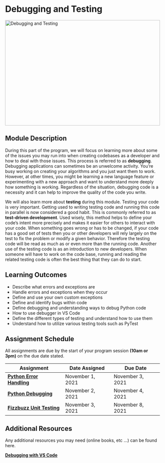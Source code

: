 # Debugging and Testing

<img alt="Debugging and Testing" src="../images/Testing-Vs-Debugging.jpeg" height="342px" width="100%">

## Module Description

During this part of the program, we will focus on learning more about some of the issues you may run into when creating codebases as a developer and how to deal with those issues. This process is referred to as **debugging**. Debugging applications can sometimes be an unwelcome activity. You’re busy working on creating your algorithms and you just want them to work. However, at other times, you might be learning a new language feature or experimenting with a new approach and want to understand more deeply how something is working. Regardless of the situation, debugging code is a necessity and it can help to improve the quality of the code you write. 

We will also learn more about **testing** during this module. Testing your code is very important. Getting used to writing testing code and running this code in parallel is now considered a good habit. This is commonly referred to as **test-driven development**. Used wisely, this method helps to define your code’s intent more precisely and makes it easier for others to interact with your code. When something goes wrong or has to be changed, if your code has a good set of tests then you or other developers will rely largely on the test to fix the problem or modify a given behavior. Therefore the testing code will be read as much as or even more than the running code. Another use of the testing code is as an introduction to new developers. When someone will have to work on the code base, running and reading the related testing code is often the best thing that they can do to start. 

## Learning Outcomes

* Describe what errors and exceptions are
* Handle errors and exceptions when they occur
* Define and use your own custom exceptions
* Define and identify bugs within code
* Define debugging and understanding ways to debug Python code
* How to use debugger in VS Code
* Define the different types of testing and understand how to use them
* Understand how to utilize various testing tools such as PyTest


## Assignment Schedule

All assignments are due by the start of your program session **(10am or 3pm)** on the due date stated.

Assignment | Date Assigned | Due Date
---------- | ------------- | --------
**[Python Error Handling](https://github.com/HtH-HacktheHood/Tech-Foundations/blob/main/(M3)%20Debugging%20and%20Testing/(L15)%20Common%20Python%20Errors.ipynb)** | November 1, 2021 | November 3, 2021
**[Python Debugging](https://github.com/HtH-HacktheHood/Tech-Foundations/blob/main/(M3)%20Debugging%20and%20Testing/(L16)%20Python%20Debugging.ipynb)** | November 2, 2021 | November 4, 2021
**[Fizzbuzz Unit Testing](https://docs.google.com/document/d/1_kSKQrc2pZLD5MwZb2agPvFBKiwK6JyFbKKSTwYH71Q/edit?usp=sharing)** | November 3, 2021 | November 8, 2021



## Additional Resources

Any additional resources you may need (online books, etc ...) can be found here.

**[Debugging with VS Code](https://code.visualstudio.com/docs/editor/debugging)**

